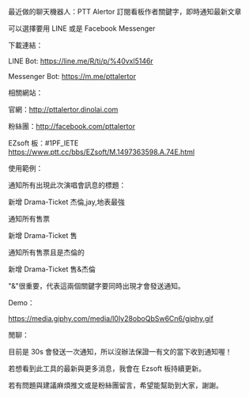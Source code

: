 最近做的聊天機器人：PTT Alertor 訂閱看板作者關鍵字，即時通知最新文章

可以選擇要用 LINE 或是 Facebook Messenger

下載連結：

LINE Bot: https://line.me/R/ti/p/%40vxl5146r

Messenger Bot: https://m.me/pttalertor

相關網站：

官網：http://pttalertor.dinolai.com

粉絲團：http://facebook.com/pttalertor

EZsoft 板：#1PF_IETE
https://www.ptt.cc/bbs/EZsoft/M.1497363598.A.74E.html

使用範例：

通知所有出現此次演唱會訊息的標題：

新增 Drama-Ticket 杰倫,jay,地表最強

通知所有售票

新增 Drama-Ticket 售

通知所有售票且是杰倫的

新增 Drama-Ticket 售&杰倫

"&"很重要，代表這兩個關鍵字要同時出現才會發送通知。

Demo：

https://media.giphy.com/media/l0Iy28oboQbSw6Cn6/giphy.gif

閒聊：

目前是 30s 會發送一次通知，所以沒辦法保證一有文的當下收到通知喔！

若想看到此工具的最新與更多消息，我會在 Ezsoft 板持續更新。

若有問題與建議麻煩推文或是粉絲團留言，希望能幫助到大家，謝謝。

